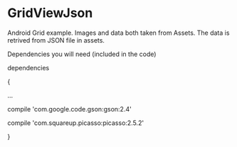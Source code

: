 # GridViewJson
Android Grid example. Images and data both taken from Assets. The data is retrived from JSON file in assets.

Dependencies you will need (included in the code)

dependencies 

{

...

compile 'com.google.code.gson:gson:2.4'

compile 'com.squareup.picasso:picasso:2.5.2'

}
